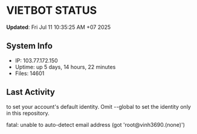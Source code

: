 # VIETBOT STATUS
**Updated**: Fri Jul 11 10:35:25 AM +07 2025

## System Info
- IP: 103.77.172.150
- Uptime: up 5 days, 14 hours, 22 minutes
- Files: 14601

## Last Activity

to set your account's default identity.
Omit --global to set the identity only in this repository.

fatal: unable to auto-detect email address (got 'root@vinh3690.(none)')
